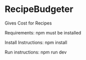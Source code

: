 # RecipeBudgeter
Gives Cost for Recipes

Requirements:
npm must be installed

Install Instructions:
npm install

Run instructions:
npm run dev
